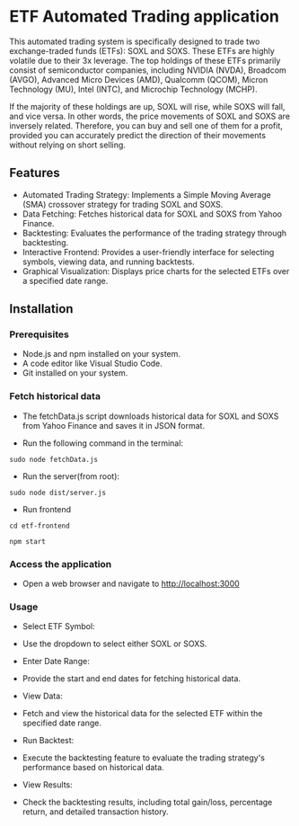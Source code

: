# ETF Automated Trading application

This automated trading system is specifically designed to trade two exchange-traded funds (ETFs): SOXL and SOXS. These ETFs are highly volatile due to their 3x leverage. The top holdings of these ETFs primarily consist of semiconductor companies, including NVIDIA (NVDA), Broadcom (AVGO), Advanced Micro Devices (AMD), Qualcomm (QCOM), Micron Technology (MU), Intel (INTC), and Microchip Technology (MCHP).

If the majority of these holdings are up, SOXL will rise, while SOXS will fall, and vice versa. In other words, the price movements of SOXL and SOXS are inversely related. Therefore, you can buy and sell one of them for a profit, provided you can accurately predict the direction of their movements without relying on short selling.

## Features

- Automated Trading Strategy: Implements a Simple Moving Average (SMA) crossover strategy for trading SOXL and SOXS.
- Data Fetching: Fetches historical data for SOXL and SOXS from Yahoo Finance.
- Backtesting: Evaluates the performance of the trading strategy through backtesting.
- Interactive Frontend: Provides a user-friendly interface for selecting symbols, viewing data, and running backtests.
- Graphical Visualization: Displays price charts for the selected ETFs over a specified date range.

## Installation

### Prerequisites

- Node.js and npm installed on your system.
- A code editor like Visual Studio Code.
- Git installed on your system.

### Fetch historical data

- The fetchData.js script downloads historical data for SOXL and SOXS from Yahoo Finance and saves it in JSON format.

- Run the following command in the terminal:

`sudo node fetchData.js`

- Run the server(from root):

`sudo node dist/server.js`

- Run frontend

`cd etf-frontend`

`npm start`

### Access the application

- Open a web browser and navigate to <http://localhost:3000>

### Usage

- Select ETF Symbol:

- Use the dropdown to select either SOXL or SOXS.
- Enter Date Range:

- Provide the start and end dates for fetching historical data.
- View Data:

- Fetch and view the historical data for the selected ETF within the specified date range.
- Run Backtest:

- Execute the backtesting feature to evaluate the trading strategy's performance based on historical data.
- View Results:

- Check the backtesting results, including total gain/loss, percentage return, and detailed transaction history.

